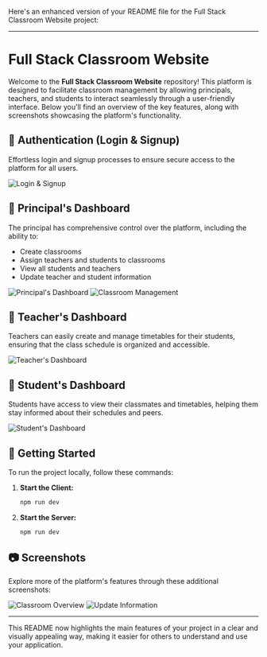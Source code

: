 Here's an enhanced version of your README file for the Full Stack Classroom Website project:

---

# Full Stack Classroom Website

Welcome to the **Full Stack Classroom Website** repository! This platform is designed to facilitate classroom management by allowing principals, teachers, and students to interact seamlessly through a user-friendly interface. Below you'll find an overview of the key features, along with screenshots showcasing the platform's functionality.

## 🔑 Authentication (Login & Signup)

Effortless login and signup processes to ensure secure access to the platform for all users.

![Login & Signup](https://github.com/user-attachments/assets/705ba98b-a41e-4bb0-824e-1eff65b06fb6)

## 🏫 Principal's Dashboard

The principal has comprehensive control over the platform, including the ability to:
- Create classrooms
- Assign teachers and students to classrooms
- View all students and teachers
- Update teacher and student information

![Principal's Dashboard](https://github.com/user-attachments/assets/109ab9af-0c5d-40d9-8b43-33a27788bc30)
![Classroom Management](https://github.com/user-attachments/assets/041e2333-7efc-4b29-9b17-cc4e692dd715)

## 📅 Teacher's Dashboard

Teachers can easily create and manage timetables for their students, ensuring that the class schedule is organized and accessible.

![Teacher's Dashboard](https://github.com/user-attachments/assets/30d5c9bc-a2ce-4f5e-a7ef-496ed26ffdc1)

## 👥 Student's Dashboard

Students have access to view their classmates and timetables, helping them stay informed about their schedules and peers.

![Student's Dashboard](https://github.com/user-attachments/assets/Screenshot%20(147).png)

## 🚀 Getting Started

To run the project locally, follow these commands:

1. **Start the Client:**
   ```bash
   npm run dev
   ```
2. **Start the Server:**
   ```bash
   npm run dev
   ```

## 📷 Screenshots

Explore more of the platform's features through these additional screenshots:

![Classroom Overview](https://github.com/user-attachments/assets/3e910232-381e-4c0e-a84e-140f3991bcad)
![Update Information](https://github.com/user-attachments/assets/aa0f27ac-afb6-4a7b-8549-e3de2fb20754)

---

This README now highlights the main features of your project in a clear and visually appealing way, making it easier for others to understand and use your application.
